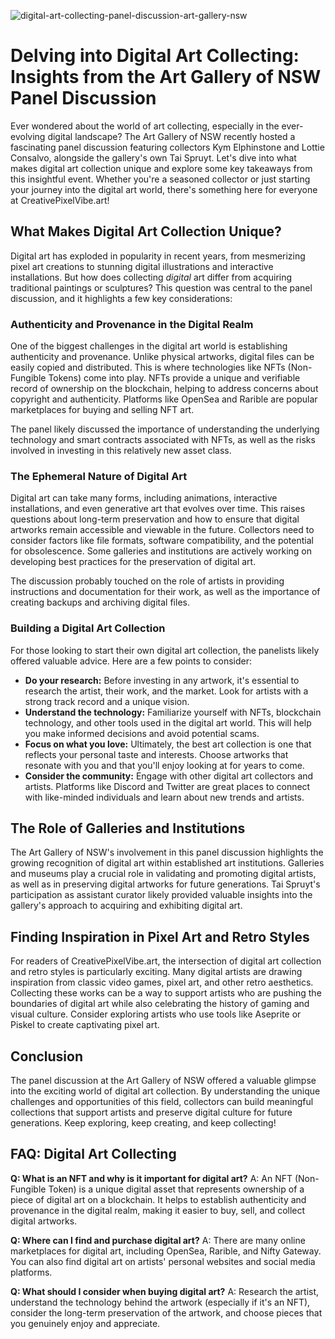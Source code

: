 ![digital-art-collecting-panel-discussion-art-gallery-nsw](https://images.pexels.com/photos/16924307/pexels-photo-16924307.jpeg?auto=compress&cs=tinysrgb&fit=crop&h=627&w=1200)

# Delving into Digital Art Collecting: Insights from the Art Gallery of NSW Panel Discussion

Ever wondered about the world of art collecting, especially in the ever-evolving digital landscape? The Art Gallery of NSW recently hosted a fascinating panel discussion featuring collectors Kym Elphinstone and Lottie Consalvo, alongside the gallery's own Tai Spruyt. Let's dive into what makes digital art collection unique and explore some key takeaways from this insightful event. Whether you're a seasoned collector or just starting your journey into the digital art world, there's something here for everyone at CreativePixelVibe.art!

## What Makes Digital Art Collection Unique?

Digital art has exploded in popularity in recent years, from mesmerizing pixel art creations to stunning digital illustrations and interactive installations. But how does collecting *digital* art differ from acquiring traditional paintings or sculptures? This question was central to the panel discussion, and it highlights a few key considerations:

### Authenticity and Provenance in the Digital Realm

One of the biggest challenges in the digital art world is establishing authenticity and provenance. Unlike physical artworks, digital files can be easily copied and distributed. This is where technologies like NFTs (Non-Fungible Tokens) come into play. NFTs provide a unique and verifiable record of ownership on the blockchain, helping to address concerns about copyright and authenticity. Platforms like OpenSea and Rarible are popular marketplaces for buying and selling NFT art.

The panel likely discussed the importance of understanding the underlying technology and smart contracts associated with NFTs, as well as the risks involved in investing in this relatively new asset class.

### The Ephemeral Nature of Digital Art

Digital art can take many forms, including animations, interactive installations, and even generative art that evolves over time. This raises questions about long-term preservation and how to ensure that digital artworks remain accessible and viewable in the future. Collectors need to consider factors like file formats, software compatibility, and the potential for obsolescence. Some galleries and institutions are actively working on developing best practices for the preservation of digital art.

The discussion probably touched on the role of artists in providing instructions and documentation for their work, as well as the importance of creating backups and archiving digital files.

### Building a Digital Art Collection

For those looking to start their own digital art collection, the panelists likely offered valuable advice. Here are a few points to consider:

*   **Do your research:** Before investing in any artwork, it's essential to research the artist, their work, and the market. Look for artists with a strong track record and a unique vision.
*   **Understand the technology:** Familiarize yourself with NFTs, blockchain technology, and other tools used in the digital art world. This will help you make informed decisions and avoid potential scams.
*   **Focus on what you love:** Ultimately, the best art collection is one that reflects your personal taste and interests. Choose artworks that resonate with you and that you'll enjoy looking at for years to come.
*   **Consider the community:** Engage with other digital art collectors and artists. Platforms like Discord and Twitter are great places to connect with like-minded individuals and learn about new trends and artists.

## The Role of Galleries and Institutions

The Art Gallery of NSW's involvement in this panel discussion highlights the growing recognition of digital art within established art institutions. Galleries and museums play a crucial role in validating and promoting digital artists, as well as in preserving digital artworks for future generations. Tai Spruyt's participation as assistant curator likely provided valuable insights into the gallery's approach to acquiring and exhibiting digital art.

## Finding Inspiration in Pixel Art and Retro Styles

For readers of CreativePixelVibe.art, the intersection of digital art collection and retro styles is particularly exciting. Many digital artists are drawing inspiration from classic video games, pixel art, and other retro aesthetics. Collecting these works can be a way to support artists who are pushing the boundaries of digital art while also celebrating the history of gaming and visual culture. Consider exploring artists who use tools like Aseprite or Piskel to create captivating pixel art.

## Conclusion

The panel discussion at the Art Gallery of NSW offered a valuable glimpse into the exciting world of digital art collection. By understanding the unique challenges and opportunities of this field, collectors can build meaningful collections that support artists and preserve digital culture for future generations. Keep exploring, keep creating, and keep collecting!

## FAQ: Digital Art Collecting

**Q: What is an NFT and why is it important for digital art?**
A: An NFT (Non-Fungible Token) is a unique digital asset that represents ownership of a piece of digital art on a blockchain. It helps to establish authenticity and provenance in the digital realm, making it easier to buy, sell, and collect digital artworks.

**Q: Where can I find and purchase digital art?**
A: There are many online marketplaces for digital art, including OpenSea, Rarible, and Nifty Gateway. You can also find digital art on artists' personal websites and social media platforms.

**Q: What should I consider when buying digital art?**
A: Research the artist, understand the technology behind the artwork (especially if it's an NFT), consider the long-term preservation of the artwork, and choose pieces that you genuinely enjoy and appreciate.